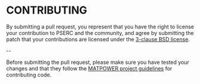 CONTRIBUTING
============

By submitting a pull request, you represent that you have the right to
license your contribution to PSERC and the community, and agree by
submitting the patch that your contributions are licensed under the
[3-clause BSD license][1].

--

Before submitting the pull request, please make sure you have tested
your changes and that they follow the [MATPOWER project guidelines][2]
for contributing code.

[1]: ./LICENSE
[2]: .
